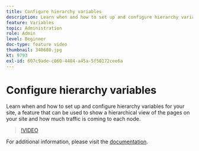 ```yaml
---
title: Configure hierarchy variables
description: Learn when and how to set up and configure hierarchy variables for your site, a feature that can be used to show a hierarchical view of the pages on your site and how much traffic is coming to each node.
feature: Variables
topic: Administration
role: Admin
level: Beginner
doc-type: feature video
thumbnail: 340680.jpg
kt: 9793
exl-id: 607c9ade-c060-4484-a45a-5f50172cee6a
---
```

# Configure hierarchy variables

Learn when and how to set up and configure hierarchy variables for your site, a feature that can be used to show a hierarchical view of the pages on your site and how much traffic is coming to each node.

>[!VIDEO](https://video.tv.adobe.com/v/340680/?quality=12&learn=on)

For additional information, please visit the [documentation](https://experienceleague.adobe.com/docs/analytics/implementation/vars/page-vars/hier.html).
